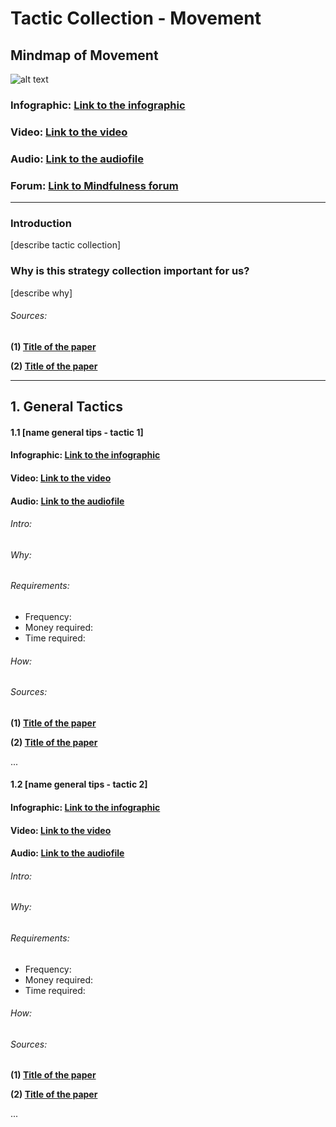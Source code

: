 # Tactic Collection - Movement

## Mindmap of Movement

![alt text]()

### Infographic: **[Link to the infographic]()**
### Video: **[Link to the video]()**
### Audio: **[Link to the audiofile]()**
### Forum: **[Link to Mindfulness forum]()**

___

### Introduction
[describe tactic collection]
### Why is this strategy collection important for us?
[describe why]
######  Sources: 

**(1) [Title of the paper]()**

**(2) [Title of the paper]()**

___




## 1. General Tactics
####  1.1 [name general tips - tactic 1] 

#### Infographic: **[Link to the infographic]()**
#### Video: **[Link to the video]()**
#### Audio: **[Link to the audiofile]()**

###### Intro:
###### Why:
###### Requirements:
- Frequency:
- Money required:
- Time required:


###### How:
###### Sources: 

  **(1) [Title of the paper]()**

  **(2) [Title of the paper]()**

  ...



####  1.2 [name general tips - tactic 2] 

#### Infographic: **[Link to the infographic]()**
#### Video: **[Link to the video]()**
#### Audio: **[Link to the audiofile]()**

###### Intro:
###### Why:
###### Requirements:
- Frequency:
- Money required:
- Time required:


###### How:
###### Sources:

**(1) [Title of the paper]()**

**(2) [Title of the paper]()**

...



